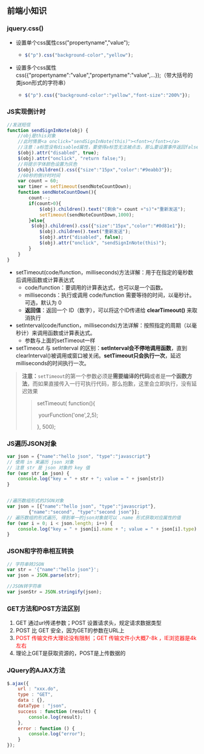## 前端小知识

### jquery.css()

- 设置单个css属性css("propertyname","value");

  - ```javascript
    $("p").css("background-color","yellow");
    ```

- 设置多个css属性css({"propertyname":"value","propertyname":"value",...});（带大括号的类json形式的字符串）

  - ```javascript
    $("p").css({"background-color":"yellow","font-size":"200%"});
    ```

### JS实现倒计时

````javascript
//发送短信
function sendSignInNote(obj) {
    //obj是this对象  
    //此时情景<a onclick="sendSignInNote(this)"><font></font></a>
    //注意：a标签没有disabled属性，要使得a标签无法被点击，那么要设置事件返回false或者removeAttr(“href”)和removeAttr(“onclick”)
    $(obj).attr("disabled", true);
    $(obj).attr("onclick", "return false;");
    //将提示字体颜色设置为灰色
    $(obj).children().css({"size":"15px","color":"#9eabb3"});
    //60秒的倒计时时间
    var count = 60;
    var timer = setTimeout(sendNoteCountDown);
    function sendNoteCountDown(){
        count--;
        if(count>0){
            $(obj).children().text("(剩余"+ count +"s)"+"重新发送");
            setTimeout(sendNoteCountDown,1000);
        }else{                    							
         $(obj).children().css({"size":"15px","color":"#0d81e1"});
            $(obj).children().text("重新发送");
            $(obj).attr("disabled", false);
            $(obj).attr("onclick", "sendSignInNote(this)");
        }
    }
}
````

- setTimeout(code/function，milliseconds)方法详解：用于在指定的毫秒数后调用函数或计算表达式
  - code/function：要调用的计算表达式，也可以是一个函数。
  - milliseconds：执行或调用 code/function 需要等待的时间，以毫秒计。可选，默认为 0
  - **返回值**：返回一个 ID（数字），可以将这个ID传递给 **clearTimeout()** 来取消执行
- setInterval(code/function，milliseconds)方法详解：按照指定的周期（以毫秒计）来调用函数或计算表达式。
  - 参数与上面的setTimeout一样
- setTimeout 与 setInterval 的区别：**setInterval会不停地调用函数**，直到 clearInterval()被调用或窗口被关闭。**setTimeout只会执行一次**，延迟milliseconds的时间执行一次。

> **注意：**`setTimeout`的第一个参数必须是**需要编译的代码**或者是**一个函数方法**，而如果直接传入一行可执行代码，那么抱歉，这里会立即执行，没有延迟效果
>
> > setTimeout( function(){
> >
> > ​	yourFunction('one',2,5);
> >
> > }, 500);



### JS遍历JSON对象

```javascript
var json = {"name":"hello json", "type":"javascript"}
// 使用 in 来遍历 json 对象
// 注意 str 是 json 对象的 key 值
for (var str in json) {
    console.log("key = " + str + "; value = " + json[str])
}


//遍历数组形式的JSON对象
var json = [{"name":"hello json", "type":"javascript"},
        {"name":"second", "type":"second json"}];
// 遍历数组的形式遍历, 得到单一的json对象就可以 .name 形式获取对应属性的值
for (var i = 0; i < json.length; i++) {
    console.log("key = " + json[i].name + "; value = " + json[i].type)
}
```



### JSON和字符串相互转换

```javascript
// 字符串转JSON
var str = '{"name":"hello json"}';
var json = JSON.parse(str);

//JSON转字符串
var jsonStr = JSON.stringify(json);
```



### GET方法和POST方法区别

1. GET 通过url传递参数；POST 设置请求头，规定请求数据类型
2. POST 比 GET 安全，因为GET的参数在URL上
3. <font color=red>POST 传输文件大理论没有限制 ；GET 传输文件小大概7-8k ，IE浏览器是4k左右</font>
4. 理论上GET是获取资源的，POST是上传数据的



### JQuery的AJAX方法

```javascript
$.ajax({
    url : "xxx.do",
    type : "GET",
    data : {},
    dataType : "json",
    success : function (result) {
        console.log(result);
    },
    error : function () {
        console.log("error");
    }
});
```

